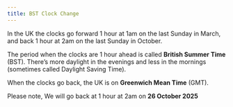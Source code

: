 ```yaml
---
title: BST Clock Change
---
```


In the UK the clocks go forward 1 hour at 1am on the last Sunday in March, and back 1 hour at 2am on the last Sunday in October.

The period when the clocks are 1 hour ahead is called **British Summer Time** (BST). There’s more daylight in the evenings and less in the mornings (sometimes called Daylight Saving Time).

When the clocks go back, the UK is on **Greenwich Mean Time** (GMT).

Please note, We will go back at 1 hour at 2am on **26 October 2025**
